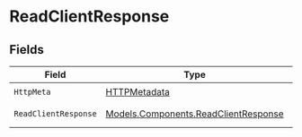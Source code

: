# ReadClientResponse


## Fields

| Field                                                                                 | Type                                                                                  | Required                                                                              | Description                                                                           |
| ------------------------------------------------------------------------------------- | ------------------------------------------------------------------------------------- | ------------------------------------------------------------------------------------- | ------------------------------------------------------------------------------------- |
| `HttpMeta`                                                                            | [HTTPMetadata](../../Models/Components/HTTPMetadata.md)                               | :heavy_check_mark:                                                                    | N/A                                                                                   |
| `ReadClientResponse`                                                                  | [Models.Components.ReadClientResponse](../../Models/Components/ReadClientResponse.md) | :heavy_minus_sign:                                                                    | Retrieved client                                                                      |